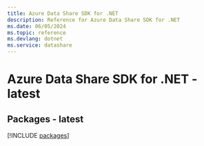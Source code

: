 ```yaml
---
title: Azure Data Share SDK for .NET
description: Reference for Azure Data Share SDK for .NET
ms.date: 06/05/2024
ms.topic: reference
ms.devlang: dotnet
ms.service: datashare
---
```

# Azure Data Share SDK for .NET - latest
## Packages - latest
[!INCLUDE [packages](data-share-index.md)]